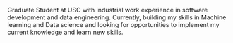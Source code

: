 Graduate Student at USC with industrial work experience in software development and data engineering. Currently, building my skills in Machine learning and Data science and looking for opportunities to implement my current knowledge and learn new skills.
